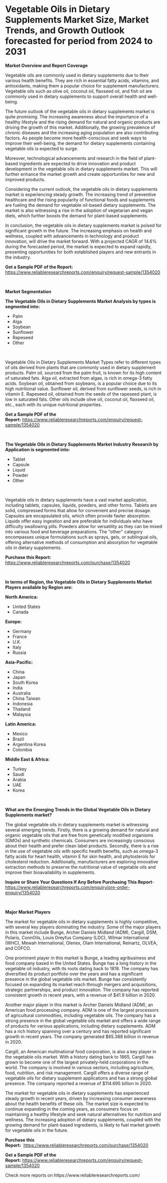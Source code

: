 <p><h1>Vegetable Oils in Dietary Supplements Market Size, Market Trends, and Growth Outlook forecasted for period from 2024 to 2031</h1></p><p><strong>Market Overview and Report Coverage</strong></p>
<p><p>Vegetable oils are commonly used in dietary supplements due to their various health benefits. They are rich in essential fatty acids, vitamins, and antioxidants, making them a popular choice for supplement manufacturers. Vegetable oils such as olive oil, coconut oil, flaxseed oil, and fish oil are commonly used in dietary supplements to support overall health and well-being.</p><p>The future outlook of the vegetable oils in dietary supplements market is quite promising. The increasing awareness about the importance of a healthy lifestyle and the rising demand for natural and organic products are driving the growth of this market. Additionally, the growing prevalence of chronic diseases and the increasing aging population are also contributing factors. As people become more health-conscious and seek ways to improve their well-being, the demand for dietary supplements containing vegetable oils is expected to surge.</p><p>Moreover, technological advancements and research in the field of plant-based ingredients are expected to drive innovation and product development in the vegetable oils in dietary supplements market. This will further enhance the market growth and create opportunities for new and improved products.</p><p>Considering the current outlook, the vegetable oils in dietary supplements market is experiencing steady growth. The increasing trend of preventive healthcare and the rising popularity of functional foods and supplements are fueling the demand for vegetable oil-based dietary supplements. The market is also witnessing a rise in the adoption of vegetarian and vegan diets, which further boosts the demand for plant-based supplements.</p><p>In conclusion, the vegetable oils in dietary supplements market is poised for significant growth in the future. The increasing emphasis on health and wellness, coupled with advancements in technology and product innovation, will drive the market forward. With a projected CAGR of 14.6% during the forecasted period, the market is expected to expand rapidly, presenting opportunities for both established players and new entrants in the industry.</p></p>
<p><strong>Get a Sample PDF of the Report:</strong> <a href="https://www.reliableresearchreports.com/enquiry/request-sample/1354020">https://www.reliableresearchreports.com/enquiry/request-sample/1354020</a></p>
<p>&nbsp;</p>
<p><strong>Market Segmentation</strong></p>
<p><strong>The Vegetable Oils in Dietary Supplements Market Analysis by types is segmented into:</strong></p>
<p><ul><li>Palm</li><li>Alga</li><li>Soybean</li><li>Sunflower</li><li>Rapeseed</li><li>Other</li></ul></p>
<p>&nbsp;</p>
<p><p>Vegetable Oils in Dietary Supplements Market Types refer to different types of oils derived from plants that are commonly used in dietary supplement products. Palm oil, sourced from the palm fruit, is known for its high content of saturated fats. Alga oil, extracted from algae, is rich in omega-3 fatty acids. Soybean oil, obtained from soybeans, is a popular choice due to its high nutritional value. Sunflower oil, derived from sunflower seeds, is rich in vitamin E. Rapeseed oil, obtained from the seeds of the rapeseed plant, is low in saturated fats. Other oils include olive oil, coconut oil, flaxseed oil, etc., each with its unique nutritional properties.</p></p>
<p><strong>Get a Sample PDF of the Report:</strong>&nbsp;<a href="https://www.reliableresearchreports.com/enquiry/request-sample/1354020">https://www.reliableresearchreports.com/enquiry/request-sample/1354020</a></p>
<p>&nbsp;</p>
<p><strong>The Vegetable Oils in Dietary Supplements Market Industry Research by Application is segmented into:</strong></p>
<p><ul><li>Tablet</li><li>Capsule</li><li>Liquid</li><li>Powder</li><li>Other</li></ul></p>
<p>&nbsp;</p>
<p><p>Vegetable oils in dietary supplements have a vast market application, including tablets, capsules, liquids, powders, and other forms. Tablets are solid, compressed forms that allow for convenient and precise dosage. Capsules are encapsulated oils, which often provide faster absorption. Liquids offer easy ingestion and are preferable for individuals who have difficulty swallowing pills. Powders allow for versatility as they can be mixed into various food and beverage preparations. The "other" category encompasses unique formulations such as sprays, gels, or sublingual oils, offering alternative methods of consumption and absorption for vegetable oils in dietary supplements.</p></p>
<p><strong>Purchase this Report:</strong>&nbsp; <a href="https://www.reliableresearchreports.com/purchase/1354020">https://www.reliableresearchreports.com/purchase/1354020</a></p>
<p>&nbsp;</p>
<p><strong>In terms of Region, the Vegetable Oils in Dietary Supplements Market Players available by Region are:</strong></p>
<p>
    <p> <strong> North America: </strong>
        <ul>
            <li>United States</li>
            <li>Canada</li>
        </ul>
        </p> 
    <p> <strong> Europe: </strong>
        <ul>
            <li>Germany</li>
            <li>France</li>
            <li>U.K.</li>
            <li>Italy</li>
            <li>Russia</li>
        </ul>
        </p> 
    <p> <strong> Asia-Pacific: </strong>
        <ul>
            <li>China</li>
            <li>Japan</li>
            <li>South Korea</li>
            <li>India</li>
            <li>Australia</li>
            <li>China Taiwan</li>
            <li>Indonesia</li>
            <li>Thailand</li>
            <li>Malaysia</li>
        </ul>
        </p> 
    <p> <strong> Latin America: </strong>
        <ul>
            <li>Mexico</li>
            <li>Brazil</li>
            <li>Argentina Korea</li>
            <li>Colombia</li>
        </ul>
        </p> 
    <p> <strong> Middle East & Africa: </strong>
        <ul>
            <li>Turkey</li>
            <li>Saudi</li>
            <li>Arabia</li>
            <li>UAE</li>
            <li>Korea</li>
        </ul>
    </p>
    </p>
<p>&nbsp;</p>
<p><strong>What are the Emerging Trends in the Global Vegetable Oils in Dietary Supplements market?</strong></p>
<p><p>The global vegetable oils in dietary supplements market is witnessing several emerging trends. Firstly, there is a growing demand for natural and organic vegetable oils that are free from genetically modified organisms (GMOs) and synthetic chemicals. Consumers are increasingly conscious about their health and prefer clean label products. Secondly, there is a rise in the use of vegetable oils with specific health benefits, such as omega-3 fatty acids for heart health, vitamin E for skin health, and phytosterols for cholesterol reduction. Additionally, manufacturers are exploring innovative extraction methods to preserve the nutritional value of vegetable oils and improve their bioavailability in supplements.</p></p>
<p><strong>Inquire or Share Your Questions If Any Before Purchasing This Report</strong>- <a href="https://www.reliableresearchreports.com/enquiry/pre-order-enquiry/1354020">https://www.reliableresearchreports.com/enquiry/pre-order-enquiry/1354020</a></p>
<p>&nbsp;</p>
<p><strong>Major Market Players</strong></p>
<p><p>The market for vegetable oils in dietary supplements is highly competitive, with several key players dominating the industry. Some of the major players in this market include Bunge, Archer Daniels Midland (ADM), Cargill, DSM, Polaris, ConnOils, Louis Dreyfus Company (LDC), Wilmar International (WHC), Mewah International, Olenex, Olam International, Reinartz, OLVEA, and COFCO.</p><p>One prominent player in this market is Bunge, a leading agribusiness and food company based in the United States. Bunge has a long history in the vegetable oil industry, with its roots dating back to 1818. The company has diversified its product portfolio over the years and has a significant presence in the global vegetable oils market. Bunge has consistently focused on expanding its market reach through mergers and acquisitions, strategic partnerships, and product innovation. The company has reported consistent growth in recent years, with a revenue of $41.9 billion in 2020.</p><p>Another major player in this market is Archer Daniels Midland (ADM), an American food processing company. ADM is one of the largest processors of agricultural commodities, including vegetable oils. The company has a strong presence in the global vegetable oils market and offers a wide range of products for various applications, including dietary supplements. ADM has a rich history spanning over a century and has reported significant growth in recent years. The company generated $65.388 billion in revenue in 2020.</p><p>Cargill, an American multinational food corporation, is also a key player in the vegetable oils market. With a history dating back to 1865, Cargill has grown to become one of the largest privately-held corporations in the world. The company is involved in various sectors, including agriculture, food, nutrition, and risk management. Cargill offers a diverse range of vegetable oils for dietary supplement applications and has a strong global presence. The company reported a revenue of $114.695 billion in 2020.</p><p>The market for vegetable oils in dietary supplements has experienced steady growth in recent years, driven by increasing consumer awareness about the health benefits of these oils. The market size is expected to continue expanding in the coming years, as consumers focus on maintaining a healthy lifestyle and seek natural alternatives for nutrition and wellness. The increasing adoption of dietary supplements, coupled with the growing demand for plant-based ingredients, is likely to fuel market growth for vegetable oils in the future.</p></p>
<p><strong>Purchase this Report:</strong>&nbsp;&nbsp;<a href="https://www.reliableresearchreports.com/purchase/1354020">https://www.reliableresearchreports.com/purchase/1354020</a></p>
<p></p>
<p><strong>Get a Sample PDF of the Report:</strong>&nbsp;<a href="https://www.reliableresearchreports.com/enquiry/request-sample/1354020">https://www.reliableresearchreports.com/enquiry/request-sample/1354020</a></p>
<p>Check more reports on https://www.reliableresearchreports.com/</p>